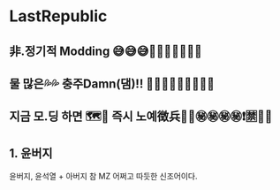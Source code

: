 LastRepublic
===
## 非.정기적 Modding 😅😅😅🥵🥵🥵🥵💦💦💦 
## 물 많은💦💦 충주Damn(댐)!! 🧱🧱🧱🧱⛵⛵⚓🛟🛟
## 지금 모.딩 하면 🗺️🧭 즉시 노예徴兵🎌🎌㊙️㊙️㊙️㊙️❗🈲💯💯 
## 1. 윤버지
윤버지, 윤석열 + 아버지 참 MZ 어쩌고 따듯한 신조어이다.
